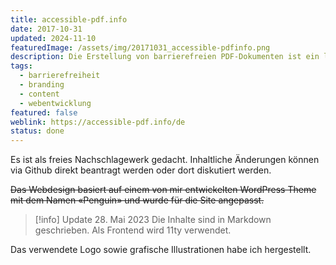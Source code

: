```yaml
---
title: accessible-pdf.info
date: 2017-10-31
updated: 2024-11-10
featuredImage: /assets/img/20171031_accessible-pdfinfo.png
description: Die Erstellung von barrierefreien PDF-Dokumenten ist ein leidenschaftliches Thema, mit dem ich mich seit 2014 intensiv beschäftige. In meiner Freizeit pflege und betreibe ich die Website [accessible-pdf.info](https://accessible-pdf.info/de). Dort teile ich meine Erfahrungen und Wissen in Deutsch und Englisch.
tags:
  - barrierefreiheit
  - branding
  - content
  - webentwicklung
featured: false
weblink: https://accessible-pdf.info/de
status: done
---
```

Es ist als freies Nachschlagewerk gedacht. Inhaltliche Änderungen können via Github direkt beantragt werden oder dort diskutiert werden.

~~Das Webdesign basiert auf einem von mir entwickelten WordPress Theme mit dem Namen «Penguin» und wurde für die Site angepasst.~~

> [!info] Update 28. Mai 2023
> Die Inhalte sind in Markdown geschrieben. Als Frontend wird 11ty verwendet.

Das verwendete Logo sowie grafische Illustrationen habe ich hergestellt.
